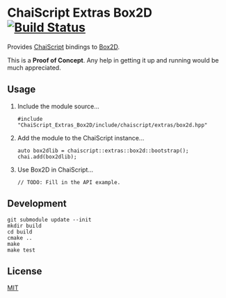 # ChaiScript Extras Box2D [![Build Status](https://travis-ci.org/RobLoach/ChaiScript_Extras_Box2D.svg?branch=master)](https://travis-ci.org/RobLoach/ChaiScript_Extras_Box2D)

Provides [ChaiScript](https://github.com/ChaiScript/ChaiScript) bindings to [Box2D](https://github.com/erincatto/Box2D).

This is a **Proof of Concept**. Any help in getting it up and running would be much appreciated.

## Usage

1. Include the module source...
    ```
    #include "ChaiScript_Extras_Box2D/include/chaiscript/extras/box2d.hpp"
    ```

2. Add the module to the ChaiScript instance...
    ```
    auto box2dlib = chaiscript::extras::box2d::bootstrap();
    chai.add(box2dlib);
    ```

3. Use Box2D in ChaiScript...
    ```
    // TODO: Fill in the API example.
    ```

## Development

```
git submodule update --init
mkdir build
cd build
cmake ..
make
make test
```

## License

[MIT](LICENSE)
